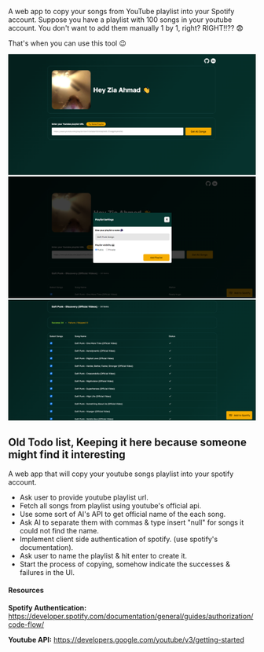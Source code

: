 A web app to copy your songs from YouTube playlist into your Spotify account. Suppose you have a playlist with 100 songs in your youtube account. You don't want to add them manually 1 by 1, right? RIGHT!!?? 😨

That's when you can use this tool 😉

![](./frontend/screenshots/screenshot1.png)
![](./frontend/screenshots/screenshot2.png)
![](./frontend/screenshots/screenshot3.png)

## Old Todo list, Keeping it here because someone might find it interesting

A web app that will copy your youtube songs playlist into your spotify account.

- Ask user to provide youtube playlist url.
- Fetch all songs from playlist using youtube's official api.
- Use some sort of AI's API to get official name of the each song.
- Ask AI to separate them with commas & type insert "null" for songs it could not find the name.
- Implement client side authentication of spotify. (use spotify's documentation).
- Ask user to name the playlist & hit enter to create it.
- Start the process of copying, somehow indicate the successes & failures in the UI.

#### Resources

**Spotify Authentication:** https://developer.spotify.com/documentation/general/guides/authorization/code-flow/

**Youtube API:** https://developers.google.com/youtube/v3/getting-started
